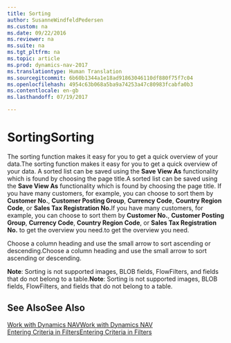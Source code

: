 ```yaml
---
title: Sorting
author: SusanneWindfeldPedersen
ms.custom: na
ms.date: 09/22/2016
ms.reviewer: na
ms.suite: na
ms.tgt_pltfrm: na
ms.topic: article
ms.prod: dynamics-nav-2017
ms.translationtype: Human Translation
ms.sourcegitcommit: 6b60b1344a1e18ad91863046110df880f75f7c04
ms.openlocfilehash: 4954c63b068a5ba9a74253a47c80983fcabfa0b3
ms.contentlocale: en-gb
ms.lasthandoff: 07/19/2017

---
```

    
# <a name="sorting"></a><span data-ttu-id="8cbab-102">Sorting</span><span class="sxs-lookup"><span data-stu-id="8cbab-102">Sorting</span></span>
<span data-ttu-id="8cbab-103">The sorting function makes it easy for you to get a quick overview of your data.</span><span class="sxs-lookup"><span data-stu-id="8cbab-103">The sorting function makes it easy for you to get a quick overview of your data.</span></span> <span data-ttu-id="8cbab-104">A sorted list can be saved using the **Save View As** functionality which is found by choosing the page title.</span><span class="sxs-lookup"><span data-stu-id="8cbab-104">A sorted list can be saved using the **Save View As** functionality which is found by choosing the page title.</span></span> <span data-ttu-id="8cbab-105">If you have many customers, for example, you can choose to sort them by **Customer No.**, **Customer Posting Group**, **Currency Code**, **Country Region Code**, or **Sales Tax Registration No.**</span><span class="sxs-lookup"><span data-stu-id="8cbab-105">If you have many customers, for example, you can choose to sort them by **Customer No.**, **Customer Posting Group**, **Currency Code**, **Country Region Code**, or **Sales Tax Registration No.**</span></span> <span data-ttu-id="8cbab-106">to get the overview you need.</span><span class="sxs-lookup"><span data-stu-id="8cbab-106">to get the overview you need.</span></span>

<span data-ttu-id="8cbab-107">Choose a column heading and use the small arrow to sort ascending or descending.</span><span class="sxs-lookup"><span data-stu-id="8cbab-107">Choose a column heading and use the small arrow to sort ascending or descending.</span></span>  

<span data-ttu-id="8cbab-108">**Note**: Sorting is not supported images, BLOB fields, FlowFilters, and fields that do not belong to a table.</span><span class="sxs-lookup"><span data-stu-id="8cbab-108">**Note**: Sorting is not supported images, BLOB fields, FlowFilters, and fields that do not belong to a table.</span></span>

## <a name="see-also"></a><span data-ttu-id="8cbab-109">See Also</span><span class="sxs-lookup"><span data-stu-id="8cbab-109">See Also</span></span>
[<span data-ttu-id="8cbab-110">Work with Dynamics NAV</span><span class="sxs-lookup"><span data-stu-id="8cbab-110">Work with Dynamics NAV</span></span>](ui-work-product.md)  
[<span data-ttu-id="8cbab-111">Entering Criteria in Filters</span><span class="sxs-lookup"><span data-stu-id="8cbab-111">Entering Criteria in Filters</span></span>](ui-enter-criteria-filters.md)


